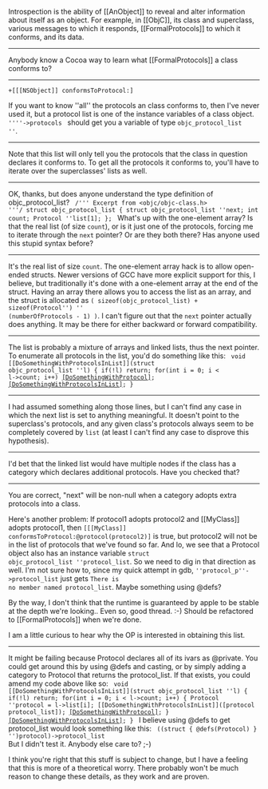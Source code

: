 

Introspection is the ability of [[AnObject]] to reveal and alter information about itself as an object. For example, in [[ObjC]], its class and superclass, various messages to which it responds, [[FormalProtocols]] to which it conforms, and its data.

----

Anybody know a Cocoa way to learn what [[FormalProtocols]] a class conforms to?

----

<code>+[[[NSObject]] conformsToProtocol:]</code>

If you want to know ''all'' the protocols an class conforms to, then I've never used it, but a protocol list is one of the instance variables of a class object.  <code> ''<class object>''->protocols </code> should get you a variable of type <code>objc_protocol_list ''</code>.

----

Note that this list will only tell you the protocols that the class in question declares it conforms to. To get all the protocols it conforms to, you'll have to iterate over the superclasses' lists as well.

----

OK, thanks, but does anyone understand the type definition of objc_protocol_list?
<code>
/''' Excerpt from <objc/objc-class.h> '''/
struct objc_protocol_list {
	struct objc_protocol_list ''next;
	int count;
	Protocol ''list[1];
};
</code>
What's up with the one-element array? Is that the real list (of size <code>count</code>), or is it just one of the protocols, forcing me to iterate through the <code>next</code> pointer? Or are they both there? Has anyone used this stupid syntax before?

----

It's the real list of size <code>count</code>. The one-element array hack is to allow open-ended structs. Newer versions of GCC have more explicit support for this, I believe, but traditionally it's done with a one-element array at the end of the struct. Having an array there allows you to access the list as an array, and the struct is allocated as <code>( sizeof(objc_protocol_list) + sizeof(Protocol'') '' (numberOfProtocols - 1) )</code>. I can't figure out that the <code>next</code> pointer actually does anything. It may be there for either backward or forward compatibility.

----

The list is probably a mixture of arrays and linked lists, thus the next pointer. To enumerate all protocols in the list, you'd do something like this:
<code>
void [[DoSomethingWithProtocolsInList]](struct objc_protocol_list ''l) {
   if(!l) return;
   for(int i = 0; i < l->count; i++)
      [[DoSomethingWithProtocol]](l->list[i]);
   [[DoSomethingWithProtocolsInList]](l->next);
}
</code>

----

I had assumed something along those lines, but I can't find any case in which the next list is set to anything meaningful. It doesn't point to the superclass's protocols, and any given class's protocols always seem to be completely covered by <code>list</code> (at least I can't find any case to disprove this hypothesis).

----

I'd bet that the linked list would have multiple nodes if the class has a category which declares additional protocols. Have you checked that?

----

You are correct, "next" will be non-null when a category adopts extra protocols into a class.

Here's another problem:  If protocol1 adopts protocol2 and [[MyClass]] adopts protocol1, then <code>[[[MyClass]] conformsToProtocol:@protocol(protocol2)]</code> is true, but protocol2 will not be in the list of protocols that we've found so far.  And lo, we see that a Protocol object also has an instance variable <code>struct objc_protocol_list ''protocol_list</code>.  So we need to dig in that direction as well.  I'm not sure how to, since my quick attempt in gdb, <code>''protocol_p''->protocol_list</code> just gets <code>There is no member named protocol_list</code>.  Maybe something using @defs?

By the way, I don't think that the runtime is guaranteed by apple to be stable at the depth we're looking..  Even so, good thread. :-)  Should be refactored to [[FormalProtocols]] when we're done.

I am a little curious to hear why the OP is interested in obtaining this list.

----

It might be failing because Protocol declares all of its ivars as @private. You could get around this by using @defs and casting, or by simply adding a category to Protocol that returns the protocol_list. If that exists, you could amend my code above like so:
<code>
void [[DoSomethingWithProtocolsInList]](struct objc_protocol_list ''l) {
   if(!l) return;
   for(int i = 0; i < l->count; i++)
   {
      Protocol ''protocol = l->list[i];
      [[DoSomethingWithProtocolsInList]]([protocol protocol_list]);
      [[DoSomethingWithProtocol]](protocol);
   }
   [[DoSomethingWithProtocolsInList]](l->next);
}
</code>
I believe using @defs to get protocol_list would look something like this:
<code>
((struct { @defs(Protocol) } '')protocol)->protocol_list
</code>
But I didn't test it. Anybody else care to? ;-)

I think you're right that this stuff is subject to change, but I have a feeling that this is more of a theoretical worry. There probably won't be much reason to change these details, as they work and are proven.